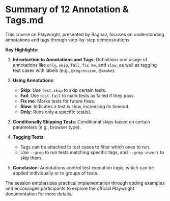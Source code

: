 # Summary of 12 Annotation & Tags.md

This course on Playwright, presented by Raghav, focuses on understanding annotations and tags through step-by-step demonstrations. 

**Key Highlights:**
1. **Introduction to Annotations and Tags**: Definitions and usage of annotations like `only`, `skip`, `fail`, `fix me`, and `slow`, as well as tagging test cases with labels (e.g., `@regression`, `@smoke`).
   
2. **Using Annotations**: 
   - **Skip**: Use `test.skip` to skip certain tests.
   - **Fail**: Use `test.fail` to mark tests as failed if they pass.
   - **Fix me**: Marks tests for future fixes.
   - **Slow**: Indicates a test is slow, increasing its timeout.
   - **Only**: Runs only a specific test(s).

3. **Conditionally Skipping Tests**: Conditional skips based on certain parameters (e.g., browser type).

4. **Tagging Tests**: 
   - Tags can be attached to test cases to filter which ones to run.
   - Use `--grep` to run tests matching specific tags, and `--grep-invert` to skip them.

5. **Conclusion**: Annotations control test execution logic, which can be applied individually or to groups of tests. 

The session emphasizes practical implementation through coding examples and encourages participants to explore the official Playwright documentation for more details.
